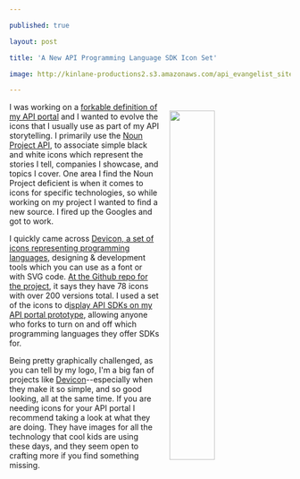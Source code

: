 ---
published: true
layout: post
title: 'A New API Programming Language SDK Icon Set'
image: http://kinlane-productions2.s3.amazonaws.com/api_evangelist_site/blog/devicon_all_programming_languages_and_development_tools_related_icons_font.png
---

<p><a href="http://devicon.fr/"><img style="padding: 15px;" src="https://kinlane-productions2.s3.amazonaws.com/api_evangelist_site/blog/devicon_all_programming_languages_and_development_tools_related_icons_font.png" alt="" width="40%" align="right" /></a>
<p>I was working on a&nbsp;<a href="http://portal.minimum.apievangelist.com/">forkable definition of my API portal</a>&nbsp;and I wanted to evolve the icons that I usually use as part of my API storytelling. I primarily use the <a href="http://api.thenounproject.com/">Noun Project API</a>, to associate simple black and white icons which represent&nbsp;the stories I tell, companies I showcase, and topics I cover. One area I find the Noun Project deficient&nbsp;is when it comes to icons for specific technologies, so while working on my project I wanted to find a new source. I fired up the Googles and got to work.
<p>I quickly came across <a href="http://devicon.fr/">Devicon,&nbsp;a set of icons representing programming languages</a>, designing &amp; development tools which you can use as a font or with&nbsp;SVG code. <a href="https://github.com/konpa/devicon">At the Github repo for the project</a>, it says they have&nbsp;78 icons with over 200 versions total. I used a set of the icons to d<a href="http://portal.minimum.apievangelist.com/code/">isplay API SDKs on my API portal prototype</a>, allowing anyone who forks to turn on and off which programming languages they offer SDKs for.
<p>Being pretty graphically challenged, as you can tell by my logo, I'm a big fan of projects like <a href="http://devicon.fr/">Devicon</a>--especially when they make it so simple, and so good looking, all at the same time. If you are needing icons for your API portal I recommend taking a look at what they are doing. They have images for all the technology that cool kids are using these days, and they seem open to crafting more if you find something missing.

